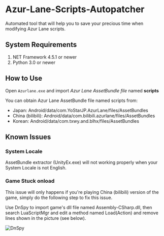 # Azur-Lane-Scripts-Autopatcher
Automated tool that will help you to save your precious time when modifying Azur Lane scripts.

## System Requirements
1. NET Framework 4.5.1 or newer
2. Python 3.0 or newer

## How to Use
Open `Azurlane.exe` and import *Azur Lane AssetBundle file* named **scripts**

You can obtain Azur Lane AssetBundle file named scripts from:
  - Japan: Android/data/com.YoStarJP.AzurLane/files/AssetBundles
  - China (bilibili): Android/data/com.bilibili.azurlane/files/AssetBundles
  - Korean: Android/data/com.txwy.and.blhx/files/AssetBundles

## Known Issues
### System Locale
AssetBundle extractor (UnityEx.exe) will not working properly when your System Locale is not English.

### Game Stuck onload
This issue will only happens if you're playing China (bilibili) version of the game, simply do the following step to fix this issue.

Use DnSpy to import game's dll file named Assembly-CSharp.dll, then search LuaScriptMgr and edit a method named Load(Action) and remove lines shown in the picture (see below).

![DnSpy](https://a.safe.moe/OQevw5S.png)
